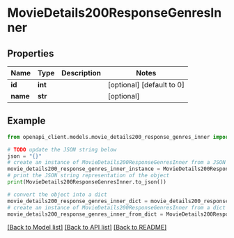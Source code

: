 # MovieDetails200ResponseGenresInner


## Properties

Name | Type | Description | Notes
------------ | ------------- | ------------- | -------------
**id** | **int** |  | [optional] [default to 0]
**name** | **str** |  | [optional] 

## Example

```python
from openapi_client.models.movie_details200_response_genres_inner import MovieDetails200ResponseGenresInner

# TODO update the JSON string below
json = "{}"
# create an instance of MovieDetails200ResponseGenresInner from a JSON string
movie_details200_response_genres_inner_instance = MovieDetails200ResponseGenresInner.from_json(json)
# print the JSON string representation of the object
print(MovieDetails200ResponseGenresInner.to_json())

# convert the object into a dict
movie_details200_response_genres_inner_dict = movie_details200_response_genres_inner_instance.to_dict()
# create an instance of MovieDetails200ResponseGenresInner from a dict
movie_details200_response_genres_inner_from_dict = MovieDetails200ResponseGenresInner.from_dict(movie_details200_response_genres_inner_dict)
```
[[Back to Model list]](../README.md#documentation-for-models) [[Back to API list]](../README.md#documentation-for-api-endpoints) [[Back to README]](../README.md)


